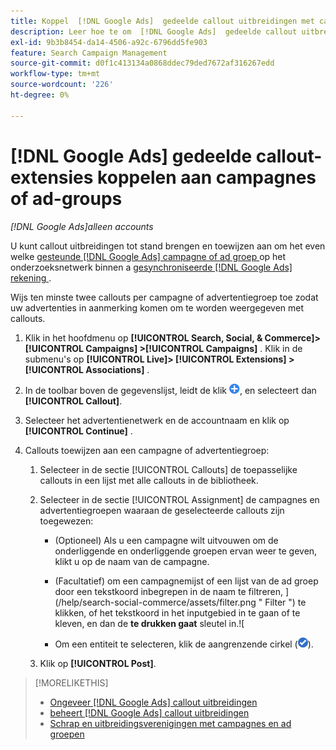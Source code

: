 ```yaml
---
title: Koppel  [!DNL Google Ads]  gedeelde callout uitbreidingen met campagnes of ad groepen
description: Leer hoe te om  [!DNL Google Ads]  gedeelde callout uitbreidingen aan campagnes of ad groepen toe te wijzen.
exl-id: 9b3b8454-da14-4506-a92c-6796dd5fe903
feature: Search Campaign Management
source-git-commit: d0f1c413134a0868ddec79ded7672af316267edd
workflow-type: tm+mt
source-wordcount: '226'
ht-degree: 0%

---
```


# [!DNL Google Ads] gedeelde callout-extensies koppelen aan campagnes of ad-groups

*[!DNL Google Ads]alleen accounts*

U kunt callout uitbreidingen tot stand brengen en toewijzen aan om het even welke [ gesteunde  [!DNL Google Ads]  campagne of ad groep ](/help/search-social-commerce/introduction/supported-inventory.md) op het onderzoeksnetwerk binnen a [ gesynchroniseerde  [!DNL Google Ads]  rekening ](/help/search-social-commerce/campaign-management/accounts/ad-network-account-about.md).

Wijs ten minste twee callouts per campagne of advertentiegroep toe zodat uw advertenties in aanmerking komen om te worden weergegeven met callouts.

1. Klik in het hoofdmenu op **[!UICONTROL Search, Social, & Commerce]> [!UICONTROL Campaigns] >[!UICONTROL Campaigns]** . Klik in de submenu&#39;s op **[!UICONTROL Live]> [!UICONTROL Extensions] >[!UICONTROL Associations]** .

1. In de toolbar boven de gegevenslijst, leidt de klik ![ ](/help/search-social-commerce/assets/add.png " tot "), en selecteert dan **[!UICONTROL Callout]**.

1. Selecteer het advertentienetwerk en de accountnaam en klik op **[!UICONTROL Continue]** .

1. Callouts toewijzen aan een campagne of advertentiegroep:

   1. Selecteer in de sectie [!UICONTROL Callouts] de toepasselijke callouts in een lijst met alle callouts in de bibliotheek.

   1. Selecteer in de sectie [!UICONTROL Assignment] de campagnes en advertentiegroepen waaraan de geselecteerde callouts zijn toegewezen:

      * (Optioneel) Als u een campagne wilt uitvouwen om de onderliggende en onderliggende groepen ervan weer te geven, klikt u op de naam van de campagne.

      * (Facultatief) om een campagnemijst of een lijst van de ad groep door een tekstkoord inbegrepen in de naam te filtreren, ](/help/search-social-commerce/assets/filter.png " Filter ") te klikken, of het tekstkoord in het inputgebied in te gaan of te kleven, en dan de **te drukken gaat** sleutel in.![

      * Om een entiteit te selecteren, klik de aangrenzende cirkel (![ Uitgezochte ](/help/search-social-commerce/assets/include.png " ")).

   1. Klik op **[!UICONTROL Post]**.

>[!MORELIKETHIS]
>
>* [ Ongeveer  [!DNL Google Ads]  callout uitbreidingen ](callout-extension-about.md)
>* [ beheert  [!DNL Google Ads]  callout uitbreidingen ](callout-extension-manage.md)
>* [ Schrap en uitbreidingsverenigingen met campagnes en ad groepen ](/help/search-social-commerce/campaign-management/campaigns/ad-extension-association-delete.md)
